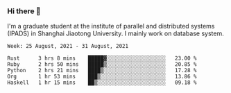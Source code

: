 ### Hi there 👋

I'm a graduate student at the institute of parallel and distributed systems (IPADS) in Shanghai Jiaotong University. I mainly work on database system.

<!--START_SECTION:waka-->
```text
Week: 25 August, 2021 - 31 August, 2021

Rust      3 hrs 8 mins    █████▓░░░░░░░░░░░░░░░░░░░   23.00 % 
Ruby      2 hrs 50 mins   █████▒░░░░░░░░░░░░░░░░░░░   20.85 % 
Python    2 hrs 21 mins   ████▒░░░░░░░░░░░░░░░░░░░░   17.28 % 
Org       1 hr 53 mins    ███▒░░░░░░░░░░░░░░░░░░░░░   13.86 % 
Haskell   1 hr 15 mins    ██▒░░░░░░░░░░░░░░░░░░░░░░   09.18 % 
```
<!--END_SECTION:waka-->

<!--
**yqmmm/yqmmm** is a ✨ _special_ ✨ repository because its `README.md` (this file) appears on your GitHub profile.

Here are some ideas to get you started:

- 🔭 I’m currently working on ...
- 🌱 I’m currently learning ...
- 👯 I’m looking to collaborate on ...
- 🤔 I’m looking for help with ...
- 💬 Ask me about ...
- 📫 How to reach me: ...
- 😄 Pronouns: ...
- ⚡ Fun fact: ...
-->
